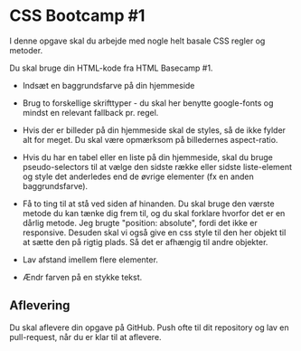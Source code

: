 # CSS Bootcamp #1

I denne opgave skal du arbejde med nogle helt basale CSS regler og metoder.

Du skal bruge din HTML-kode fra HTML Basecamp #1.

- Indsæt en baggrundsfarve på din hjemmeside
- Brug to forskellige skrifttyper - du skal her benytte google-fonts og mindst en relevant fallback pr. regel.
- Hvis der er billeder på din hjemmeside skal de styles, så de ikke fylder alt for meget. Du skal være opmærksom på billedernes aspect-ratio.
- Hvis du har en tabel eller en liste på din hjemmeside, skal du bruge pseudo-selectors til at vælge den sidste række eller sidste liste-element og style det anderledes end de øvrige elementer (fx en anden baggrundsfarve).
- Få to ting til at stå ved siden af hinanden. Du skal bruge den værste metode du kan tænke dig frem til, og du skal forklare hvorfor det er en dårlig metode.
Jeg brugte "position: absolute", fordi det ikke er responsive. Desuden skal vi også give en css style til den her objekt til at sætte den på rigtig plads. Så det er afhængig til andre objekter. 

- Lav afstand imellem flere elementer.
- Ændr farven på en stykke tekst.

## Aflevering
Du skal aflevere din opgave på GitHub. Push ofte til dit repository og lav en pull-request, når du er klar til at aflevere.